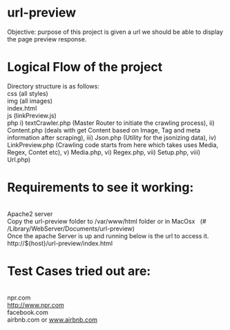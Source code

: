 # url-preview
Objective: purpose of this project is given a url we should be able to display the page preview response.

# Logical Flow of the project
Directory structure is as follows:
<br> css (all styles)
<br> img (all images)
<br> index.html
<br> js (linkPreview.js)
<br> php 
    i) textCrawler.php (Master Router to initiate the crawling process), 
    ii) Content.php (deals with get Content based on Image, Tag and meta information after scraping), 
    iii) Json.php (Utility for the jsonizing data), 
    iv) LinkPreview.php (Crawling code starts from here which takes uses Media, Regex, Contet etc), 
    v) Media.php, 
    vi) Regex.php, 
    vii) Setup.php, 
    viii) Url.php)

# Requirements to see it working:
<br>Apache2 server
<br>Copy the url-preview folder to /var/www/html folder or in MacOsx   (# /Library/WebServer/Documents/url-preview)
<br>Once the apache Server is up and running below is the url to access it. http://${host}/url-preview/index.html

# Test Cases tried out are:
<br> npr.com
<br> http://www.npr.com
<br> facebook.com
<br> airbnb.com or www.airbnb.com



